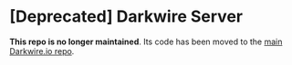 # [Deprecated] Darkwire Server

**This repo is no longer maintained**. Its code has been moved to the [main Darkwire.io repo](https://github.com/darkwire/darkwire.io).
